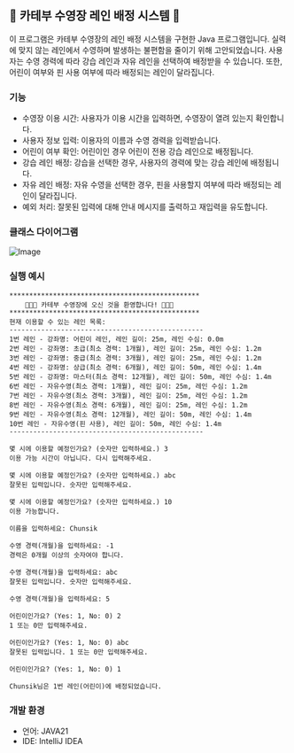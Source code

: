 ## 🌊 카테부 수영장 레인 배정 시스템 🌊
이 프로그램은 카테부 수영장의 레인 배정 시스템을 구현한 Java 프로그램입니다. 실력에 맞지 않는 레인에서 수영하며 발생하는 불편함을 줄이기 위해 고안되었습니다. 사용자는 수영 경력에 따라 강습 레인과 자유 레인을 선택하여 배정받을 수 있습니다. 또한, 어린이 여부와 핀 사용 여부에 따라 배정되는 레인이 달라집니다.

### 기능
- 수영장 이용 시간: 사용자가 이용 시간을 입력하면, 수영장이 열려 있는지 확인합니다.
- 사용자 정보 입력: 이용자의 이름과 수영 경력을 입력받습니다.
- 어린이 여부 확인: 어린이인 경우 어린이 전용 강습 레인으로 배정됩니다.
- 강습 레인 배정: 강습을 선택한 경우, 사용자의 경력에 맞는 강습 레인에 배정됩니다.
- 자유 레인 배정: 자유 수영을 선택한 경우, 핀을 사용할지 여부에 따라 배정되는 레인이 달라집니다.
- 예외 처리: 잘못된 입력에 대해 안내 메시지를 출력하고 재입력을 유도합니다.

### 클래스 다이어그램
![Image](https://github.com/user-attachments/assets/75d7a011-11d4-4e5e-b349-94daf650fe49)

### 실행 예시
```
************************************************
    🌊🌊🌊 카테부 수영장에 오신 것을 환영합니다! 🌊🌊🌊
************************************************
현재 이용할 수 있는 레인 목록:
-------------------------------------------------
1번 레인 - 강좌명: 어린이 레인, 레인 길이: 25m, 레인 수심: 0.0m
2번 레인 - 강좌명: 초급(최소 경력: 1개월), 레인 길이: 25m, 레인 수심: 1.2m
3번 레인 - 강좌명: 중급(최소 경력: 3개월), 레인 길이: 25m, 레인 수심: 1.2m
4번 레인 - 강좌명: 상급(최소 경력: 6개월), 레인 길이: 50m, 레인 수심: 1.4m
5번 레인 - 강좌명: 마스터(최소 경력: 12개월), 레인 길이: 50m, 레인 수심: 1.4m
6번 레인 - 자유수영(최소 경력: 1개월), 레인 길이: 25m, 레인 수심: 1.2m
7번 레인 - 자유수영(최소 경력: 3개월), 레인 길이: 25m, 레인 수심: 1.2m
8번 레인 - 자유수영(최소 경력: 6개월), 레인 길이: 25m, 레인 수심: 1.2m
9번 레인 - 자유수영(최소 경력: 12개월), 레인 길이: 50m, 레인 수심: 1.4m
10번 레인 - 자유수영(핀 사용), 레인 길이: 50m, 레인 수심: 1.4m
-------------------------------------------------

몇 시에 이용할 예정인가요? (숫자만 입력하세요.) 3
이용 가능 시간이 아닙니다. 다시 입력해주세요.

몇 시에 이용할 예정인가요? (숫자만 입력하세요.) abc
잘못된 입력입니다. 숫자만 입력해주세요.

몇 시에 이용할 예정인가요? (숫자만 입력하세요.) 10
이용 가능합니다.

이름을 입력하세요: Chunsik

수영 경력(개월)을 입력하세요: -1
경력은 0개월 이상의 숫자여야 합니다.

수영 경력(개월)을 입력하세요: abc
잘못된 입력입니다. 숫자만 입력해주세요.

수영 경력(개월)을 입력하세요: 5

어린이인가요? (Yes: 1, No: 0) 2
1 또는 0만 입력해주세요.

어린이인가요? (Yes: 1, No: 0) abc
잘못된 입력입니다. 1 또는 0만 입력해주세요.

어린이인가요? (Yes: 1, No: 0) 1

Chunsik님은 1번 레인(어린이)에 배정되었습니다.

```
### 개발 환경
- 언어: JAVA21
- IDE: IntelliJ IDEA  